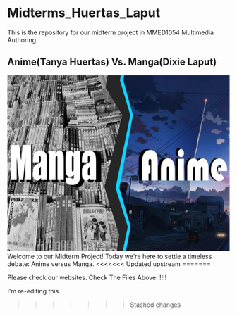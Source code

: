 # Midterms_Huertas_Laput
This is the repository for our midterm project in MMED1054 Multimedia Authoring.

## Anime(Tanya Huertas) Vs. Manga(Dixie Laput)
<img src="images/MvsA.jpg" height="400" width="1200" >
Welcome to our Midterm Project! Today we're here to settle a timeless debate: Anime versus Manga. 
<<<<<<< Updated upstream
=======

Please check our websites. Check The Files Above. !!!!

I'm re-editing this.
>>>>>>> Stashed changes
